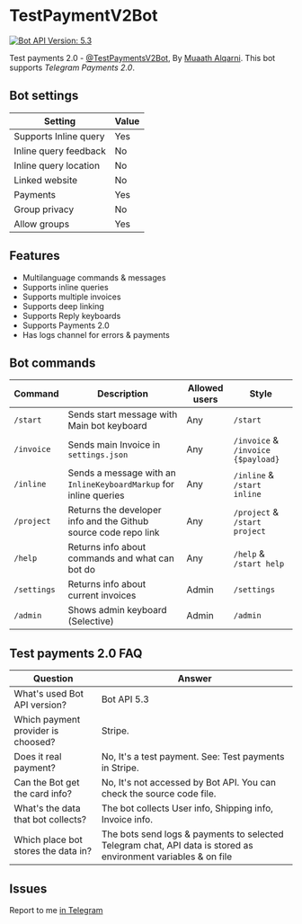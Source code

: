 # TestPaymentV2Bot
[![Bot API Version: 5.3](https://img.shields.io/badge/Bot%20API%20Version-5.3-dodgerblue)](https://core.telegram.org/bots/api#april-26-2021)


Test payments 2.0 - [@TestPaymentsV2Bot](https://t.me/TestPaymentV2Bot), By [Muaath Alqarni](https://t.me/Muaath_5).
This bot supports _Telegram Payments 2.0_.

## Bot settings
| Setting                | Value    |
|------------------------|----------|
| Supports Inline query  | Yes      |
| Inline query feedback  | No       |
| Inline query location  | No       |
| Linked website         | No       |
| Payments               | Yes      |
| Group privacy          | No       |
| Allow groups           | Yes      |

## Features
- Multilanguage commands & messages
- Supports inline queries
- Supports multiple invoices
- Supports deep linking
- Supports Reply keyboards
- Supports Payments 2.0
- Has logs channel for errors & payments
<!--
* Can delete and add invocies via bot
* Can has limits on selling the products
-->

## Bot commands
| Command     | Description                                                       | Allowed users | Style                              |
|-------------|-------------------------------------------------------------------|---------------|------------------------------------| 
| `/start`    | Sends start message with Main bot keyboard                        | Any           | `/start`                           |
| `/invoice`  | Sends main Invoice in `settings.json`                             | Any           | `/invoice` & `/invoice {$payload}` |
| `/inline`   | Sends a message with an `InlineKeyboardMarkup` for inline queries | Any           | `/inline` & `/start inline`        |
| `/project`  | Returns the developer info and the Github source code repo link   | Any           | `/project` & `/start project`      |
| `/help`     | Returns info about commands and what can bot do                   | Any           | `/help` & `/start help`            |
| `/settings` | Returns info about current invoices                               | Admin         | `/settings`                        |
| `/admin`    | Shows admin keyboard (Selective)                                  | Admin         | `/admin`                           |
<!--
> Coming soon..
| `/addinv`   | Adds an invoice                                                   | Creator       | `/addinv {$JSON}`                  |
| `/delinv`   | Deletes an invoice by payload                                     | Creator       | `delinv {$payload}`                |
-->


## Test payments 2.0 FAQ
| Question                            | Answer                                                                                                         |
|-------------------------------------|----------------------------------------------------------------------------------------------------------------|
| What's used Bot API version?        | Bot API 5.3                                                                                                    |
| Which payment provider is choosed?  | Stripe.                                                                                                        |
| Does it real payment?               | No, It's a test payment. See: Test payments in Stripe.                                                         |
| Can the Bot get the card info?      | No, It's not accessed by Bot API. You can check the source code file.                                          |
| What's the data that bot collects?  | The bot collects User info, Shipping info, Invoice info.                                                       |
| Which place bot stores the data in? | The bots send logs & payments to selected Telegram chat, API data is stored as environment variables & on file |

## Issues
Report to me [in Telegram](https://t.me/Muaath_5)